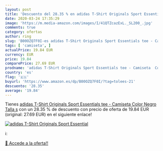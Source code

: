 ```yaml
---
layout: post
title: 'Descuento del 28.35 % en adidas T-Shirt Originals Sport Essential'
date: 2020-03-24 17:35:29
image: 'https://m.media-amazon.com/images/I/41QTZcazExL._SL200_.jpg'
comments: true
category: ofertas
author: ring
slug: 'B00OZQ7F0I-es adidas T-Shirt Originals Sport Essentials tee - Camiseta...'
tags: [ 'camiseta', ]
actualPrice: 19.84 EUR
currency: EUR
price: 19.84
comparePrice: 27.69 EUR
prodname: 'adidas T-Shirt Originals Sport Essentials tee - Camiseta  Color Negro  Talla s'
country: 'es'
flag: '🇪🇸'
buyurl: 'https://www.amazon.es/dp/B00OZQ7F0I/?tag=tolees-21'
descuento: '28.35'
average: '19.84'
---
```


Tienes [adidas T-Shirt Originals Sport Essentials tee - Camiseta  Color Negro  Talla s](https://www.amazon.es/dp/B00OZQ7F0I/?tag=tolees-21) con un 28.35 % de descuento con precio de oferta de 19.84 EUR (original: 27.69 EUR) en el siguiente enlace!

[![adidas T-Shirt Originals Sport Essential](https://m.media-amazon.com/images/I/41QTZcazExL._SL200_.jpg)](https://www.amazon.es/dp/B00OZQ7F0I/?tag=tolees-21)

ℹ️:


[🛒 Accede a la oferta!!](https://www.amazon.es/dp/B00OZQ7F0I/?tag=tolees-21)
